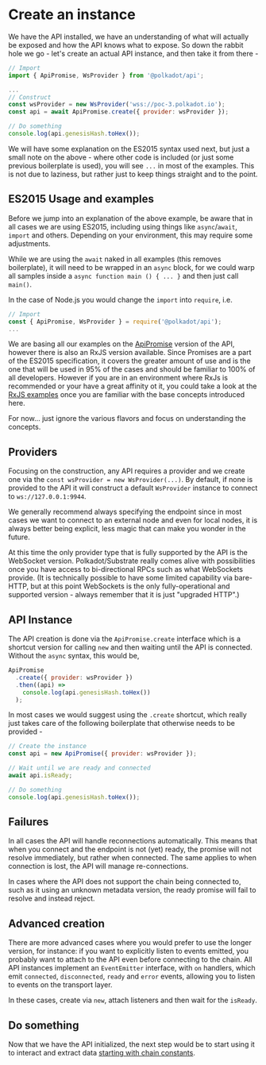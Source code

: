 # Create an instance

We have the API installed, we have an understanding of what will actually be exposed and how the API knows what to expose. So down the rabbit hole we go - let's create an actual API instance, and then take it from there -

```js
// Import
import { ApiPromise, WsProvider } from '@polkadot/api';

...
// Construct
const wsProvider = new WsProvider('wss://poc-3.polkadot.io');
const api = await ApiPromise.create({ provider: wsProvider });

// Do something
console.log(api.genesisHash.toHex());
```

We will have some explanation on the ES2015 syntax used next, but just a small note on the above - where other code is included (or just some previous boilerplate is used), you will see `...` in most of the examples. This is not due to laziness, but rather just to keep things straight and to the point.

## ES2015 Usage and examples

Before we jump into an explanation of the above example, be aware that in all cases we are using ES2015, including using things like `async`/`await`, `import` and others. Depending on your environment, this may require some adjustments.

While we are using the `await` naked in all examples (this removes boilerplate), it will need to be wrapped in an `async` block, for we could warp all samples inside a `async function main () { ... }` and then just call `main()`.

In the case of Node.js you would change the `import` into `require`, i.e.

```js
// Import
const { ApiPromise, WsProvider } = require('@polkadot/api');
...
```

We are basing all our examples on the [ApiPromise](../examples/promise/README.md) version of the API, however there is also an RxJS version available. Since Promises are a part of the ES2015 specification, it covers the greater amount of use and is the one that will be used in 95% of the cases and should be familiar to 100% of all developers. However if you are in an environment where RxJs is recommended or your have a great affinity ot it, you could take a look at the [RxJS examples](../examples/rx/README.md) once you are familiar with the base concepts introduced here.

For now... just ignore the various flavors and focus on understanding the concepts.

## Providers

Focusing on the construction, any API requires a provider and we create one via the `const wsProvider = new WsProvider(...)`. By default, if none is provided to the API it will construct a default `WsProvider` instance to connect to `ws://127.0.0.1:9944`.

We generally recommend always specifying the endpoint since in most cases we want to connect to an external node and even for local nodes, it is always better being explicit, less magic that can make you wonder in the future.

At this time the only provider type that is fully supported by the API is the WebSocket version. Polkadot/Substrate really comes alive with possibilities once you have access to bi-directional RPCs such as what WebSockets provide. (It is technically possible to have some limited capability via bare-HTTP, but at this point WebSockets is the only fully-operational and supported version - always remember that it is just "upgraded HTTP".)

## API Instance

The API creation is done via the `ApiPromise.create` interface which is a shortcut version for calling `new` and then waiting until the API is connected. Without the `async` syntax, this would be,

```js
ApiPromise
  .create({ provider: wsProvider })
  .then((api) =>
    console.log(api.genesisHash.toHex())
  );
```

In most cases we would suggest using the `.create` shortcut, which really just takes care of the following boilerplate that otherwise needs to be provided -

```js
// Create the instance
const api = new ApiPromise({ provider: wsProvider });

// Wait until we are ready and connected
await api.isReady;

// Do something
console.log(api.genesisHash.toHex());
```

## Failures

In all cases the API will handle reconnections automatically. This means that when you connect and the endpoint is not (yet) ready, the promise will not resolve immediately, but rather when connected. The same applies to when connection is lost, the API will manage re-connections.

In cases where the API does not support the chain being connected to, such as it using an unknown metadata version, the ready promise will fail to resolve and instead reject.

## Advanced creation

There are more advanced cases where you would prefer to use the longer version, for instance: if you want to explicitly listen to events emitted, you probably want to attach to the API even before connecting to the chain. All API instances implement an `EventEmitter` interface, with `on` handlers, which emit `connected`, `disconnected`, `ready` and `error` events, allowing you to listen to events on the transport layer.

In these cases, create via `new`, attach listeners and then wait for the `isReady`.

## Do something

Now that we have the API initialized, the next step would be to start using it to interact and extract data [starting with chain constants](api.consts.md).

